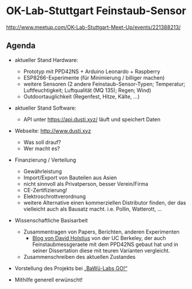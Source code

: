 # OK-Lab-Stuttgart Feinstaub-Sensor

http://www.meetup.com/OK-Lab-Stuttgart-Meet-Up/events/221388213/

## Agenda

* aktueller Stand Hardware:

  - Prototyp mit PPD42NS + Arduino Leonardo + Raspberry
  - ESP8266-Experimente (für Minimierung / billiger machen)
  - weitere Sensoren (2 andere Feinstaub-Sensor-Typen; Temperatur; Luftfeuchtigkeit; Luftqualität (MQ 135); Regen; Wind)
  - Outdoortauglichkeit (Regenfest, Hitze, Kälte, ...)

* aktueller Stand Software:

  - API unter https://api.dusti.xyz/ läuft und speichert Daten

* Webseite: http://www.dusti.xyz

  - Was soll drauf?
  - Wer macht es?

* Finanzierung / Verteilung

  - Gewährleistung
  - Import/Export von Bauteilen aus Asien
  - nicht sinnvoll als Privatperson, besser Verein/Firma
  - CE-Zertifizierung!
  - Elektroschrottverordnung
  - weitere Alternative einen kommerziellen Distributor finden, der das vielleicht auch als Bausatz macht. i.e. Pollin, Watterott, ...

* Wissenschaftliche Basisarbeit

  - Zusammentragen von Papers, Berichten, anderen Experimenten
    - [Blog von David Holstius](http://www.davidholstius.com/) von der UC Berkeley, der auch Feinstaubmessgeraete mit dem PPD42NS gebaut hat und in seiner Dissertation diese mit teuren Varianten vergleicht.
  - Zusammenschreiben des aktuellen Zustandes

* Vorstellung des Projekts bei [„BaWü-Labs GO!“](http://mwk.baden-wuerttemberg.de/de/forschung/forschungspolitik/wissenschaft-fuer-nachhaltigkeit/oeffentliche-veranstaltung-wissenschaft-fuer-nachhaltigkeit/)

* Mithilfe generell erwünscht!
